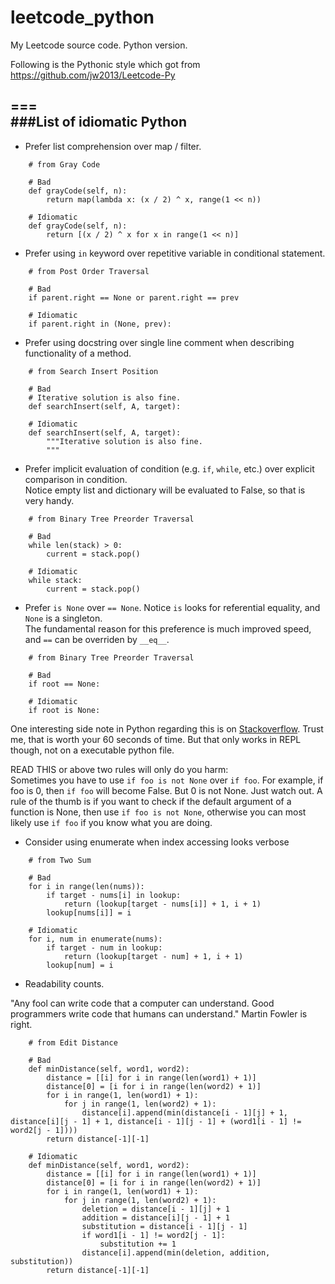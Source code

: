 # leetcode_python
My Leetcode source code. Python version.

Following is the Pythonic style which got from https://github.com/jw2013/Leetcode-Py

===  
###List of idiomatic Python   
---  
- Prefer list comprehension over map / filter.  
```
	# from Gray Code

	# Bad
	def grayCode(self, n):
        return map(lambda x: (x / 2) ^ x, range(1 << n))

	# Idiomatic
	def grayCode(self, n):
        return [(x / 2) ^ x for x in range(1 << n)]
```
- Prefer using `in` keyword over repetitive variable in conditional statement.  
```
	# from Post Order Traversal

	# Bad
	if parent.right == None or parent.right == prev

	# Idiomatic
	if parent.right in (None, prev):
```
- Prefer using docstring over single line comment when describing functionality of a method.
```
	# from Search Insert Position

	# Bad
	# Iterative solution is also fine.
	def searchInsert(self, A, target):

	# Idiomatic
	def searchInsert(self, A, target):
    	"""Iterative solution is also fine.
    	"""
```
- Prefer implicit evaluation of condition (e.g. `if`, `while`, etc.) over explicit comparison in condition.  
Notice empty list and dictionary will be evaluated to False, so that is very handy.  
```
	# from Binary Tree Preorder Traversal

	# Bad
	while len(stack) > 0:
		current = stack.pop()

	# Idiomatic
	while stack:
		current = stack.pop()
```
- Prefer `is None` over `== None`. Notice `is` looks for referential equality, and `None` is a singleton.  
The fundamental reason for this preference is much improved speed, and `==` can be overriden by `__eq__`.
```
	# from Binary Tree Preorder Traversal

	# Bad
	if root == None:

	# Idiomatic
	if root is None:
```
One interesting side note in Python regarding this is on [Stackoverflow](http://stackoverflow.com/questions/306313/python-is-operator-behaves-unexpectedly-with-integers/306347). Trust me, that is worth your 60 seconds of time. But that only works in REPL though, not on a executable python file.  
  
READ THIS or above two rules will only do you harm:  
Sometimes you have to use `if foo is not None` over `if foo`. For example, if foo is 0, then `if foo` will become False. But 0 is not None. Just watch out. A rule of the thumb is if you want to check if the default argument of a function is None, then use `if foo is not None`, otherwise you can most likely use `if foo` if you know what you are doing.  
- Consider using enumerate when index accessing looks verbose  
```
	# from Two Sum

	# Bad
	for i in range(len(nums)):
        if target - nums[i] in lookup:
            return (lookup[target - nums[i]] + 1, i + 1)
        lookup[nums[i]] = i

    # Idiomatic
    for i, num in enumerate(nums):
        if target - num in lookup:
            return (lookup[target - num] + 1, i + 1)
        lookup[num] = i
```  
- Readability counts.  
   
 "Any fool can write code that a computer can understand. Good programmers write code that humans can understand." Martin Fowler is right.
```
	# from Edit Distance

	# Bad
	def minDistance(self, word1, word2):
        distance = [[i] for i in range(len(word1) + 1)]
        distance[0] = [i for i in range(len(word2) + 1)]
        for i in range(1, len(word1) + 1):
            for j in range(1, len(word2) + 1):
                distance[i].append(min(distance[i - 1][j] + 1, distance[i][j - 1] + 1, distance[i - 1][j - 1] + (word1[i - 1] != word2[j - 1])))
        return distance[-1][-1]

    # Idiomatic
    def minDistance(self, word1, word2):
        distance = [[i] for i in range(len(word1) + 1)]
        distance[0] = [i for i in range(len(word2) + 1)]
        for i in range(1, len(word1) + 1):
            for j in range(1, len(word2) + 1):
                deletion = distance[i - 1][j] + 1
                addition = distance[i][j - 1] + 1
                substitution = distance[i - 1][j - 1]
                if word1[i - 1] != word2[j - 1]:
                    substitution += 1
                distance[i].append(min(deletion, addition, substitution))
        return distance[-1][-1]
